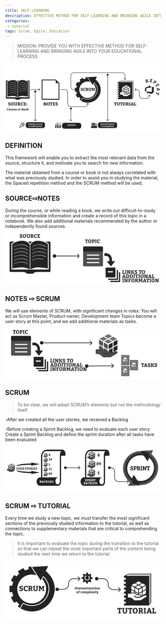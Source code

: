 ```yaml
---
title: SELF-LEARNING
description: EFFECTIVE METHOD FOR SELF-LEARNING AND BRINGING AGILE INTO YOUR EDUCATIONAL PROCESS
categories:
 - tutorial
tags: Scrum, Egile, Education
---
```


> MISSION: PROVIDE YOU WITH EFFECTIVE METHOD FOR SELF-LEARNING AND BRINGING AGILE INTO YOUR EDUCATIONAL PROCESS
<!-- more -->

<img src="/1.png" style="background:none; border:none; box-shadow:none;">

## DEFINITION

This framework will enable you to extract the most relevant data from the source, structure it, and motivate you to search for new information.

The material obtained from a course or book is not always correlated with what was previously studied. In order to assist you in studying the material, the Spaced repetition method and the SCRUM method will be used.

## SOURCE⇨NOTES

During the course, or while reading a book, we write out difficult-to-study or incomprehensible information and create a record of this topic in a notebook. We also add additional materials recommended by the author or independently found sources.

<img src="/2.png" style="background:none; border:none; box-shadow:none;">

## NOTES ⇨ SCRUM

 We will use elements of SCRUM, with significant changes in roles: You will act as Scrum Master, Product owner, Development team
Topics become a user story at this point, and we add additional materials as tasks.

<img src="/3.png" style="background:none; border:none; box-shadow:none;">

## SCRUM

>To be clear, we will adopt SСRUM’s elements but not the methodology itself.

-After we created all the user stories, we received a Backlog

-Before creating a Sprint Backlog, we need to evaluate each user story.
Create a Sprint Backlog and define the sprint duration after all tasks have been evaluated

<img src="/4.png" style="background:none; border:none; box-shadow:none;">


## SCRUM ⇨ TUTORIAL

Every time we study a new topic, we must transfer the most significant sections of the previously studied information to the tutorial, as well as connections to supplementary materials that are critical to comprehending the topic.

>It is important to evaluate the topic during the transition to the tutorial so that we can repeat the most important parts of the content being studied the next time we return to the tutorial.

<img src="/5.png" style="background:none; border:none; box-shadow:none;">


